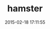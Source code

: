 ---
layout: post
title:  "hamster"
repo:   "hamstergem/hamster"
date:   2015-02-18 17:11:55
gemurl: https://github.com/hamstergem/hamster
---